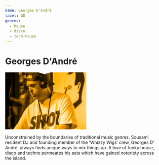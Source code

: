 ```yaml
---
name: Georges D'André
label: GD
genres:
  - house
  - disco
  - tech-house
---
```


# Georges D'André

![](./assets/images/sample.png)

Unconstrained by the boundaries of traditional music genres, Sousami resident DJ and founding member of the ‘Whizzy Wigs’ crew, Georges D' André, always finds unique ways to mix things up. A love of funky house, disco and techno permeates his sets which have gained notoriety across the island.
